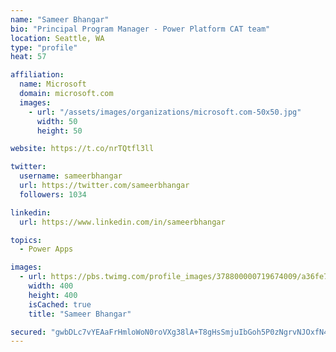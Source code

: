 ```yaml
---
name: "Sameer Bhangar"
bio: "Principal Program Manager - Power Platform CAT team"
location: Seattle, WA
type: "profile"
heat: 57

affiliation:
  name: Microsoft
  domain: microsoft.com
  images:
    - url: "/assets/images/organizations/microsoft.com-50x50.jpg"
      width: 50
      height: 50

website: https://t.co/nrTQtfl3ll

twitter:
  username: sameerbhangar
  url: https://twitter.com/sameerbhangar
  followers: 1034

linkedin:
  url: https://www.linkedin.com/in/sameerbhangar

topics:
  - Power Apps

images:
  - url: https://pbs.twimg.com/profile_images/378800000719674009/a36fe7ddfab1778b76e5793772e43798_400x400.jpeg
    width: 400
    height: 400
    isCached: true
    title: "Sameer Bhangar"

secured: "gwbDLc7vYEAaFrHmloWoN0roVXg38lA+T8gHsSmjuIbGoh5P0zNgrvNJOxfN4OBq0KbX660cdghW10eHdmRRl/KssEpB7xRvwuvY/X9PojH5HnyDgb3vU5/O//JzmwZAxw5EFAGEIfrLiDbQKN4VtJwMyU5olfgzvhwFsz7yWkwvV+gBUsppQRjhoxxZPzhF24RGuj4/e1BEhRT4pazygbT3PYUs2S5+t/MVxtnq30z7UYJTHF7ZBEW55tzeT2mODz2Kzq/Rp+Tc2sKlAxsNBRH5pDnnHoVyFAuzJ22MbSVBpW5gT/Nof6P0eroG2TEuxBLe424LxmkoLZCzCGWboMitQDc2PnAtuW1b7w5I0yxHHUf74BzPI31j575+/lW2WOWPS9CptMiR1TqnVy18kDvFv/b/UAFBYUmNR/zY+ds=;YsSuvfKMDYJ3Mz0lvhVtuA=="
---
```


